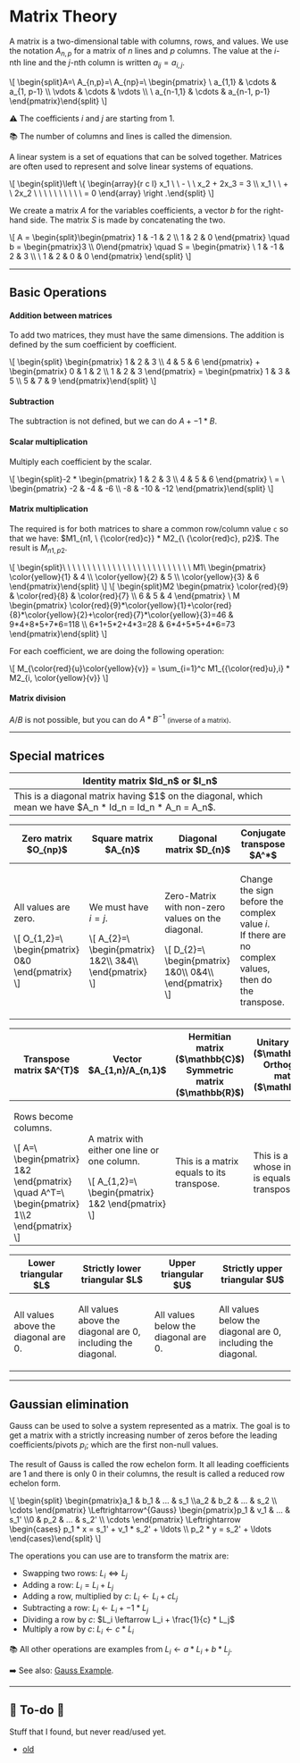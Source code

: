 # Matrix Theory

<div class="row row-cols-lg-2"><div>

A matrix is a two-dimensional table with columns, rows, and values. We use the notation $A_{n,p}$ for a matrix of $n$ lines and $p$ columns. The value at the $i$-nth line and the $j$-nth column is written $a_{ij}=a_{i,j}$.

<div class="overflow-auto">
\[
\begin{split}A=\ A_{n,p}=\ A_{np}=\ \begin{pmatrix}
\ a_{1,1} & \cdots & a_{1, p-1} \\
\vdots  & \cdots & \vdots  \\
\ a_{n-1,1} & \cdots & a_{n-1, p-1}
\end{pmatrix}\end{split}
\]
</div>

⚠️ The coefficients $i$ and $j$ are starting from 1.

📚 The number of columns and lines is called the dimension.
</div><div>

A linear system is a set of equations that can be solved together. Matrices are often used to represent and solve linear systems of equations.

<div>
\[
\begin{split}\left \{
\begin{array}{r c l}
x_1 \ \ - \ \ x_2 + 2x_3 = 3 \\
x_1 \ \ + \ 2x_2 \ \ \ \ \ \ \ \ \ \ = 0
\end{array}
\right .\end{split}
\]
</div>

We create a matrix $A$ for the variables coefficients, a vector $b$ for the right-hand side. The matrix $S$ is made by concatenating the two.

<div>
\[
A = \begin{split}\begin{pmatrix}
1 & -1 & 2 \\
1 & 2 & 0
\end{pmatrix}
\quad
b = \begin{pmatrix}3 \\ 0\end{pmatrix}
\quad
S = \begin{pmatrix}
\ 1 & -1 & 2 & 3 \\
\ 1 & 2 & 0 & 0
\end{pmatrix}
\end{split}
\]
</div>
</div></div>

<hr class="sep-both">

## Basic Operations

<div class="row row-cols-lg-2"><div>

#### Addition between matrices

To add two matrices, they must have the same dimensions. The addition is defined by the sum coefficient by coefficient.

<div class="overflow-auto">
\[
\begin{split}        \begin{pmatrix}
1 & 2 & 3 \\
4 & 5 & 6
 \end{pmatrix}
 +
 \begin{pmatrix}
0 & 1 & 2 \\
1 & 2 & 3
 \end{pmatrix} = \begin{pmatrix}
1 & 3 & 5 \\
5 & 7 & 9
 \end{pmatrix}\end{split}
\]
</div>

#### Subtraction

The subtraction is not defined, but we can do $A + -1 * B$.

#### Scalar multiplication

Multiply each coefficient by the scalar.

<div class="overflow-auto">
\[
\begin{split}-2 *
\begin{pmatrix}
1 & 2 & 3 \\
4 & 5 & 6
\end{pmatrix}
\ = \
\begin{pmatrix}
-2 & -4 & -6 \\
-8 & -10 & -12
\end{pmatrix}\end{split}
\]
</div>
</div><div>

#### Matrix multiplication

The required is for both matrices to share a common row/column value `c` so that we have: $M1_{n1, \ {\color{red}c}} * M2_{\ {\color{red}c}, p2}$. The result is $M_{n1,p2}$.

<div class="overflow-auto mb-2">
\[
\begin{split}\ \ \  \  \  \  \  \  \  \  \  \  \ \  \  \  \  \  \  \  \  \  \  \ \  \
M1\ \begin{pmatrix}
\color{yellow}{1} & 4 \\
\color{yellow}{2} & 5  \\
\color{yellow}{3} & 6
\end{pmatrix}\end{split}
\]
\[
\begin{split}M2
\begin{pmatrix}
\color{red}{9} & \color{red}{8} & \color{red}{7} \\
6 & 5 & 4
\end{pmatrix}
\
M
\begin{pmatrix}
\color{red}{9}*\color{yellow}{1}+\color{red}{8}*\color{yellow}{2}+\color{red}{7}*\color{yellow}{3}=46 & 9*4+8*5+7*6=118 \\
6*1+5*2+4*3=28 & 6*4+5*5+4*6=73
\end{pmatrix}\end{split}
\]
</div>

For each coefficient, we are doing the following operation:

<div>
\[
M_{\color{red}{u}\color{yellow}{v}} = \sum_{i=1}^c M1_{{\color{red}u},i} * M2_{i, \color{yellow}{v}}
\]
</div>

#### Matrix division

$A / B$ is not possible, but you can do $A * B^{-1}$ <small>(inverse of a matrix)</small>.
</div></div>

<hr class="sep-both">

## Special matrices

<p></p>

<table class="table table-bordered table-striped border-dark">
<thead>
<tr><th>Identity matrix $Id_n$ or $I_n$</th></tr>
</thead>
<tbody>

<tr><td>This is a diagonal matrix having $1$ on the diagonal, which mean we have $A_n * Id_n = Id_n * A_n = A_n$.</td></tr>

</tbody></table>

<table class="table table-striped border-dark table-bordered table-responsive">
<thead>
<tr>
<th>Zero matrix $O_{np}$</th>
<th>Square matrix $A_{n}$</th>
<th>Diagonal matrix $D_{n}$</th>
<th>Conjugate transpose $A^*$</th>
</tr>
</thead>
<tbody>
<tr>
<td>

All values are zero. <br>
<div>
\[
O_{1,2}=\ \begin{pmatrix}
0&0
\end{pmatrix}
\]
</div>
</td>
<td>

We must have $i=j$. <br>
<div>
\[
A_{2}=\ \begin{pmatrix}
1&2\\
3&4\\
\end{pmatrix}
\]
</div>
</td>
<td>

Zero-Matrix with non-zero values on the diagonal. <br>
<div>
\[
D_{2}=\ \begin{pmatrix}
1&0\\
0&4\\
\end{pmatrix}
\]
</div>
</td>
<td>

Change the sign before the complex value $i$. <br>
If there are no complex values, then do the
transpose.

</td>
</tr>
</tbody>
</table>

<table class="table table-striped border-dark table-bordered table-responsive">
<thead>
<tr>
<th>Transpose matrix $A^{T}$</th>
<th>Vector $A_{1,n}/A_{n,1}$</th>
<th>
Hermitian matrix ($\mathbb{C}$)<br>
Symmetric matrix ($\mathbb{R}$)
</th>
<th>
Unitary matrix ($\mathbb{C}$)<br>
Orthogonal matrix ($\mathbb{R}$)
</th>
</tr>
</thead>
<tbody>
<tr>
<td>

Rows become columns. <br>
<div class="overflow-auto">
\[
A=\ \begin{pmatrix}
1&2
\end{pmatrix}
\quad
A^T=\ \begin{pmatrix}
1\\2
\end{pmatrix}
\]
</div>
</td>
<td>

A matrix with either one line or one column. <br>
<div>
\[
A_{1,2}=\ \begin{pmatrix}
1&2
\end{pmatrix}
\]
</div>
</td>
<td>

This is a matrix equals to its transpose.
</td>
<td>

This is a matrix whose inverse is equals to its transpose.
</td>
</tr>
</tbody>
</table>

<table class="table table-striped border-dark table-bordered table-responsive">
<thead>
<tr>
<th>Lower triangular $L$</th>
<th>Strictly lower triangular $L$</th>
<th>Upper triangular $U$</th>
<th>Strictly upper triangular $U$</th>
</tr>
</thead>
<tbody>
<tr>
<td>

All values above the diagonal are 0.
</td>
<td>

All values above the diagonal are 0, including the diagonal.
</td>
<td>

All values below the diagonal are 0.
</td>
<td>

All values below the diagonal are 0, including the diagonal.
</td>
</tr>
</tbody>
</table>

<hr class="sep-both">

## Gaussian elimination

<div class="row row-cols-lg-2"><div>

Gauss can be used to solve a system represented as a matrix. The goal is to get a matrix with a strictly increasing number of zeros before the leading coefficients/pivots $p_i$; which are the first non-null values.

The result of Gauss is called the row echelon form. It all leading coefficients are $1$ and there is only $0$ in their columns, the result is called a reduced row echelon form.

<div class="overflow-auto">
\[
\begin{split}
\begin{pmatrix}a_1 & b_1 & ... & s_1 \\a_2 & b_2 & ... & s_2 \\  \cdots \end{pmatrix}
\Leftrightarrow^{Gauss}
\begin{pmatrix}p_1 & v_1 & ... & s_1' \\0 & p_2 & ... & s_2'  \\  \cdots \end{pmatrix}
\Leftrightarrow
\begin{cases}
p_1 * x = s_1' + v_1 * s_2' + \ldots \\
p_2 * y = s_2' + \ldots
\end{cases}\end{split}
\]
</div>
</div><div>

The operations you can use are to transform the matrix are:

* Swapping two rows: $L_i \iff L_j$
* Adding a row: $L_i = L_i + L_j$
* Adding a row, multiplied by $c$: $L_i \leftarrow L_i + cL_j$
* Subtracting a row: $L_i \leftarrow L_i + -1 * L_j$
* Dividing a row by $c$: $L_i \leftarrow L_i + \frac{1}{c} * L_j$
* Multiply a row by $c$: $L_i \leftarrow c * L_i$

📚 All other operations are examples from $L_i \leftarrow a * L_i + b * L_j$.

➡️ See also: [Gauss Example](_examples/gauss.md).
</div></div>

<hr class="sep-both">

## 👻 To-do 👻

Stuff that I found, but never read/used yet.

<div class="row row-cols-lg-2"><div>

* [old](_old.md)
</div><div>
</div></div>